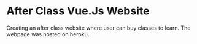 # After Class Vue.Js Website

Creating an after class website where user can buy classes to learn.
The webpage was hosted on heroku.
